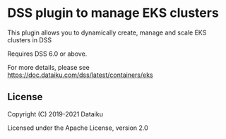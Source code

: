 # DSS plugin to manage EKS clusters

This plugin allows you to dynamically create, manage and scale EKS clusters in DSS

Requires DSS 6.0 or above.

For more details, please see https://doc.dataiku.com/dss/latest/containers/eks

## License
Copyright (C) 2019-2021 Dataiku

Licensed under the Apache License, version 2.0
